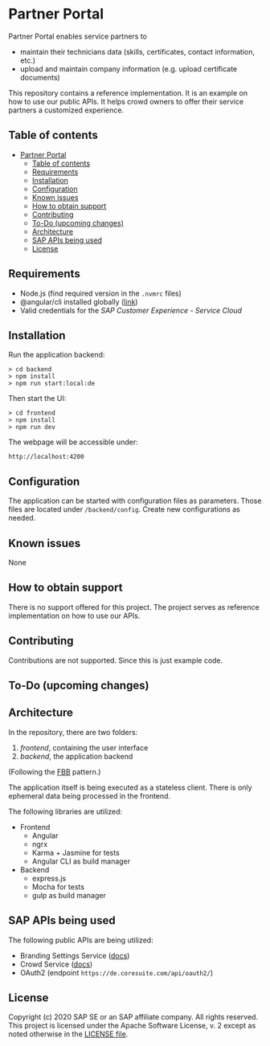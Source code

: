 # Partner Portal

Partner Portal enables service partners to
* maintain their technicians data (skills, certificates, contact information, etc.)
* upload and maintain company information (e.g. upload certificate documents)

This repository contains a reference implementation. It is an example on how to use our public APIs. It helps crowd owners to offer their service partners a customized experience.


## Table of contents

- [Partner Portal](#partner-portal)
  - [Table of contents](#table-of-contents)
  - [Requirements](#requirements)
  - [Installation](#installation)
  - [Configuration](#configuration)
  - [Known issues](#known-issues)
  - [How to obtain support](#how-to-obtain-support)
  - [Contributing](#contributing)
  - [To-Do (upcoming changes)](#to-do-upcoming-changes)
  - [Architecture](#architecture)
  - [SAP APIs being used](#sap-apis-being-used)
  - [License](#license)

## Requirements
* Node.js (find required version in the `.nvmrc` files)
* @angular/cli installed globally ([link](https://cli.angular.io/))
* Valid credentials for the *SAP Customer Experience - Service Cloud*


## Installation

Run the application backend:
```shell
> cd backend
> npm install
> npm run start:local:de
```

Then start the UI:
```shell
> cd frontend
> npm install
> npm run dev
```

The webpage will be accessible under:
```
http://localhost:4200
```

## Configuration

The application can be started with configuration files as parameters. Those files are located under `/backend/config`. Create new configurations as needed.


## Known issues

None


## How to obtain support

There is no support offered for this project. The project serves as reference implementation on how to use our APIs.


## Contributing

Contributions are not supported. Since this is just example code.


## To-Do (upcoming changes)

## Architecture

In the repository, there are two folders:
1. _frontend_, containing the user interface
2. _backend_, the application backend

(Following the [FBB](https://samnewman.io/patterns/architectural/bff/) pattern.)

The application itself is being executed as a stateless client. There is only ephemeral data being processed in the frontend.

The following libraries are utilized:
* Frontend
  * Angular
  * ngrx
  * Karma + Jasmine for tests
  * Angular CLI as build manager
* Backend
  * express.js
  * Mocha for tests
  * gulp as build manager


## SAP APIs being used

The following public APIs are being utilized:
* Branding Settings Service ([docs](https://de.coresuite.com/cloud-crowd-branding-service/swagger-ui.html))
* Crowd Service ([docs](https://de.coresuite.com/cloud-crowd-service/swagger-ui.html))
* OAuth2 (endpoint `https://de.coresuite.com/api/oauth2/`)


## License
Copyright (c) 2020 SAP SE or an SAP affiliate company. All rights reserved. This project is licensed under the Apache Software License, v. 2 except as noted otherwise in the [LICENSE file](LICENSE).
